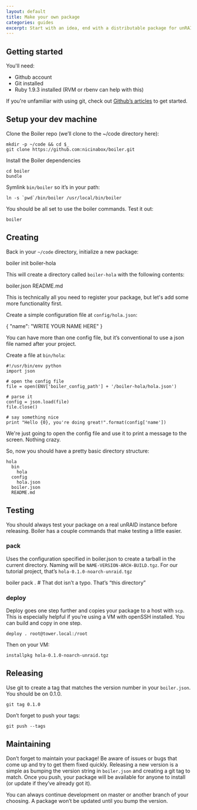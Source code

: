 ```yaml
---
layout: default
title: Make your own package
categories: guides
excerpt: Start with an idea, end with a distributable package for unRAID
---
```


## Getting started

You'll need:

* Github account
* Git installed
* Ruby 1.9.3 installed (RVM or rbenv can help with this)

If you're unfamiliar with using git, check out [Github’s articles](https://help.github.com/articles/set-up-git) to get started.

## Setup your dev machine

Clone the Boiler repo (we’ll clone to the ~/code directory here):

    mkdir -p ~/code && cd $_
    git clone https://github.com:nicinabox/boiler.git

Install the Boiler dependencies

    cd boiler
    bundle

Symlink `bin/boiler` so it’s in your path:

    ln -s `pwd`/bin/boiler /usr/local/bin/boiler

You should be all set to use the boiler commands. Test it out:

    boiler

## Creating

Back in your `~/code` directory, initialize a new package:

  boiler init boiler-hola

This will create a directory called `boiler-hola` with the following contents:

  boiler.json
  README.md

This is technically all you need to register your package, but let's add some more functionality first.

Create a simple configuration file at `config/hola.json`:

  {
    "name": "WRITE YOUR NAME HERE"
  }

You can have more than one config file, but it’s conventional to  use a json file named after your project.

Create a file at `bin/hola`:

    #!/usr/bin/env python
    import json

    # open the config file
    file = open(ENV['boiler_config_path'] + '/boiler-hola/hola.json')

    # parse it
    config = json.load(file)
    file.close()

    # say something nice
    print "Hello {0}, you're doing great!".format(config['name'])

We're just going to open the config file and use it to print a message to the screen. Nothing crazy.

So, now you should have a pretty basic directory structure:

    hola
      bin
        hola
      config
        hola.json
      boiler.json
      README.md

## Testing

You should always test your package on a real unRAID instance before releasing. Boiler has a couple commands that make testing a little easier.

### pack

Uses the configuration specified in boiler.json to create a tarball in the current directory. Naming will be `NAME-VERSION-ARCH-BUILD.tgz`. For our tutorial project, that’s `hola-0.1.0-noarch-unraid.tgz`

  boiler pack . # That dot isn’t a typo. That’s “this directory”

### deploy

Deploy goes one step further and copies your package to a host with `scp`. This is especially helpful if you’re using a VM with openSSH installed. You can build and copy in one step.

    deploy . root@tower.local:/root

Then on your VM:

    installpkg hola-0.1.0-noarch-unraid.tgz

## Releasing

Use git to create a tag that matches the version number in your `boiler.json`. You should be on 0.1.0.

    git tag 0.1.0

Don’t forget to push your tags:

    git push --tags

## Maintaining

Don’t forget to maintain your package! Be aware of issues or bugs that come up and try to get them fixed quickly. Releasing a new version is a simple as bumping the version string in `boiler.json` and creating a git tag to match. Once you push, your package will be available for anyone to install (or update if they’ve already got it).

You can always continue development on master or another branch of your choosing. A package won’t be updated until you bump the version.
